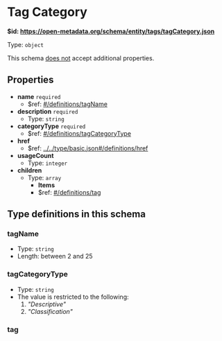 # Tag Category

<b id="httpsopen-metadata.orgschemaentitytagstagcategory.json">&#36;id: https://open-metadata.org/schema/entity/tags/tagCategory.json</b>

Type: `object`

This schema <u>does not</u> accept additional properties.

## Properties
 - **name** `required`
	 - &#36;ref: [#/definitions/tagName](definitionstagname)
 - **description** `required`
	 - Type: `string`
 - **categoryType** `required`
	 - &#36;ref: [#/definitions/tagCategoryType](definitionstagcategorytype)
 - **href**
	 - &#36;ref: [../../type/basic.json#/definitions/href](....typebasic.mddefinitionshref)
 - **usageCount**
	 - Type: `integer`
 - **children**
	 - Type: `array`
		 - **Items**
		 - &#36;ref: [#/definitions/tag](definitionstag)


## Type definitions in this schema
### tagName

 - Type: `string`
 - Length: between 2 and 25


### tagCategoryType

 - Type: `string`
 - The value is restricted to the following: 
	 1. _"Descriptive"_
	 2. _"Classification"_


### tag




